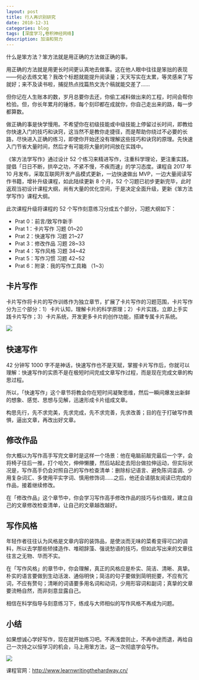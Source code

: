 ```yaml
---
layout: post
title: 行人再识别研究
date: 2018-12-31
categories: blog
tags: [深度学习,卷积神经网络]
description: 加油和努力
---
```


什么是笨方法？笨方法就是用正确的方法做正确的事。

用正确的方法就是用更长时间更认真地去做事。这在他人眼中往往是笨拙的表现——何必去练文笔？我改个标题就能提升阅读量；天天写实在太累，等灵感来了写就好；来不及读书啦，捕捉热点找篇热文洗个稿就能交差了……

但你记在人生账本的数，岁月总要你去还，你偷工减料做出来的工程，时间会帮你检验。但，你长年累月的锤炼，每个刻印都在成就你，你自己走出来的路，每一步都算数。

做正确的事是快学慢用。不希望你在初级技能或中级技能上停留过长时间，即教给你快速入门的技巧和诀窍，这当然不是教你走捷径，而是帮助你绕过不必要的长路，尽快进入正确的练习，即使你开始还没有理解这些技巧和诀窍的原理。先快速入门节省大量时间，然后才有可能将大量的时间放在实践中。

《笨方法学写作》通过设计 52 个练习来精进写作，注重科学理论，更注重实践，提倡「日日不断，拱卒之功，不紧不慢，不疾而速」的学习态度。课程自 2017 年 10 月发布，采取互联网开发产品模式更新，一边快速做出 MVP，一边大量阅读写作书籍，增补升级课程，如此陆续更新 8 个月，52 个习题已初步更新完毕，此时返观当初设计课程大纲，尚有大量的优化空间，于是决定全面升级，更新《笨方法学写作》课程大纲。


此次课程升级将课程的 52 个写作刻意练习分成五个部分，习题大纲如下：

- Prat 0：前言/致写作新手
- Prat 1：卡片写作 习题 01~20 
- Prat 2：快速写作 习题 21~27
- Prat 3：修改作品 习题 28~33
- Prat 4：写作风格 习题 34~42
- Prat 5：写作习惯 习题 42~52
- Prat 6：附录：我的写作工具箱 （1~3）

## 卡片写作

卡片写作将卡片的写作训练作为独立章节，扩展了卡片写作的习题范围，卡片写作分为三个部分：1）卡片认知，理解卡片的科学原理；2）卡片实践，立即上手实践卡片写作；3）卡片系统，开发更多卡片的创作功能，搭建专属卡片系统。

![](https://wx1.sinaimg.cn/mw690/617ccc0cgy1frdb4nfoiij21hc0u0q7z.jpg)　


## 快速写作

42 分钟写 1000 字不是神话，快速写作也不是天赋，掌握卡片写作后，你就可以理解：快速写作的实质不是在极短时间完成文章写作过程，而是现在完成文章的构思过程。

所以，「快速写作」这个章节将教会你在短时间凝聚思维，然后一瞬间爆发出新鲜的想象、感觉、思想与见解，迅速形成卡片组成文章。

构思先行，先不求完美，先求完成，先不求完善，先求改善；目的在于打破写作畏惧，逼出文章，再改出好文章。

## 修改作品

你大概以为写作高手写完文章时是这样一个场景：他在电脑前敲完最后一个字，会将椅子往后一推，打个哈欠，伸伸懒腰，然后站起走去阳台做拉伸运动，但实际状况是，写作高手仍会对照自己的写作检查清单：删除标记语言、避免陈词滥调、少用复杂词汇、多使用平实字词、慎用修饰词……之后，他还会请朋友阅读已完成的作品，接着继续修改。

在「修改作品」这个章节中，你会学习写作高手修改作品的技巧与价值观，建立自己的文章修改检查清单，让自己的文章越改越好。

## 写作风格

年轻作者往往认为风格是文章内容的装饰品，是使淡而无味的菜肴变得可口的调料，所以去学那些矫揉造作、堆砌辞藻、强说愁语的技巧，但如此写出来的文章往往言之无物、华而不实。

在「写作风格」的章节中，你会理解，真正的风格应是朴实、简洁、清晰、真挚。朴实的语言要做到生动活泼、通俗明快；简洁的句子要做到简明扼要，不应有冗词，不应有赘句；清晰的词语要多用名词和动词，少用形容词和副词；真挚的文章要流畅自然，而非刻意显露自己。

相信在科学指导与刻意练习下，练成与大师相似的写作风格不再成为问题。

## 小结

如果想诚心学好写作，现在就开始练习吧。不再浅尝则止，不再中途而退，再给自己一次持之以恒学习的机会，马上用笨方法，这一次彻底学会写作。

![](https://wx3.sinaimg.cn/mw690/617ccc0cgy1frdb70bvzwj20zk0zkq5i.jpg)

课程官网：http://www.learnwritingthehardway.cn/
